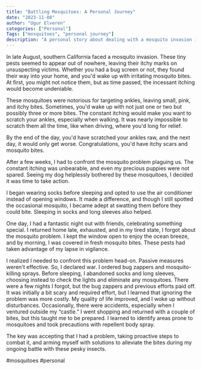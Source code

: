 ```yaml
---
title: "Battling Mosquitoes: A Personal Journey"
date: "2023-11-08"
author: "Ugur Elveren"
categories: ["Personal"]
Tags: ["mosquitoes", "personal journey"]
description: "A personal story about dealing with a mosquito invasion in Southern California and strategies to combat these annoying pests."
---
```


In late August, southern California faced a mosquito invasion. These tiny pests seemed to appear out of nowhere, leaving their itchy marks on unsuspecting victims. Whether you had a bug screen or not, they found their way into your home, and you'd wake up with irritating mosquito bites. At first, you might not notice them, but as time passed, the incessant itching would become undeniable.

These mosquitoes were notorious for targeting ankles, leaving small, pink, and itchy bites. Sometimes, you'd wake up with not just one or two but possibly three or more bites. The constant itching would make you want to scratch your ankles, especially when walking. It was nearly impossible to scratch them all the time, like when driving, where you'd long for relief.

By the end of the day, you'd have scratched your ankles raw, and the next day, it would only get worse. Congratulations, you'd have itchy scars and mosquito bites.

After a few weeks, I had to confront the mosquito problem plaguing us. The constant itching was unbearable, and even my precious puppies were not spared. Seeing my dog helplessly bothered by these mosquitoes, I decided it was time to take action.

I began wearing socks before sleeping and opted to use the air conditioner instead of opening windows. It made a difference, and though I still spotted the occasional mosquito, I became adept at swatting them before they could bite. Sleeping in socks and long sleeves also helped.

One day, I had a fantastic night out with friends, celebrating something special. I returned home late, exhausted, and in my tired state, I forgot about the mosquito problem. I kept the window open to enjoy the ocean breeze, and by morning, I was covered in fresh mosquito bites. These pests had taken advantage of my lapse in vigilance.

I realized I needed to confront this problem head-on. Passive measures weren't effective. So, I declared war. I ordered bug zappers and mosquito-killing sprays. Before sleeping, I abandoned socks and long sleeves, choosing instead to check the lights and eliminate any mosquitoes. There were a few nights I forgot, but the bug zappers and previous efforts paid off. It was initially a bit scary and required effort, but I learned that ignoring the problem was more costly. My quality of life improved, and I woke up without disturbances. Occasionally, there were accidents, especially when I ventured outside my “castle.” I went shopping and returned with a couple of bites, but this taught me to be prepared. I learned to identify areas prone to mosquitoes and took precautions with repellent body spray.

The key was accepting that I had a problem, taking proactive steps to combat it, and arming myself with solutions to alleviate the bites during my ongoing battle with these pesky insects.

#mosquitoes #personal

